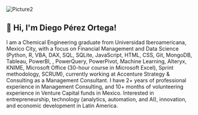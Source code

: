 ![Picture2](https://user-images.githubusercontent.com/65054637/173422372-e0760905-982e-4c46-bece-bc7ecaeed3a1.png)

## 👋 Hi, I'm Diego Pérez Ortega!

I am a Chemical Engineering graduate from Universidad Iberoamericana, Mexico City, with a focus on Financial Management and Data Science (Python, R, VBA, DAX, SQL, SQLite, JavaScript, HTML, CSS, Git, MongoDB, Tableau, PowerBI, , PowerQuery, PowerPivot, Machine Learning, Alteryx, KNIME, Microsoft
Office (30-hour course in Microsoft Excel), Sprint methodology, SCRUM), currently working at Accenture Strategy & Consulting as a Management Consultant. I have 2+ years of professional experience in Management Consulting, and 10+ months of volunteering experience in Venture Capital funds in Mexico. Interested in entrepreneurship, technology (analytics, automation, and AI), innovation, and economic development in Latin America.
